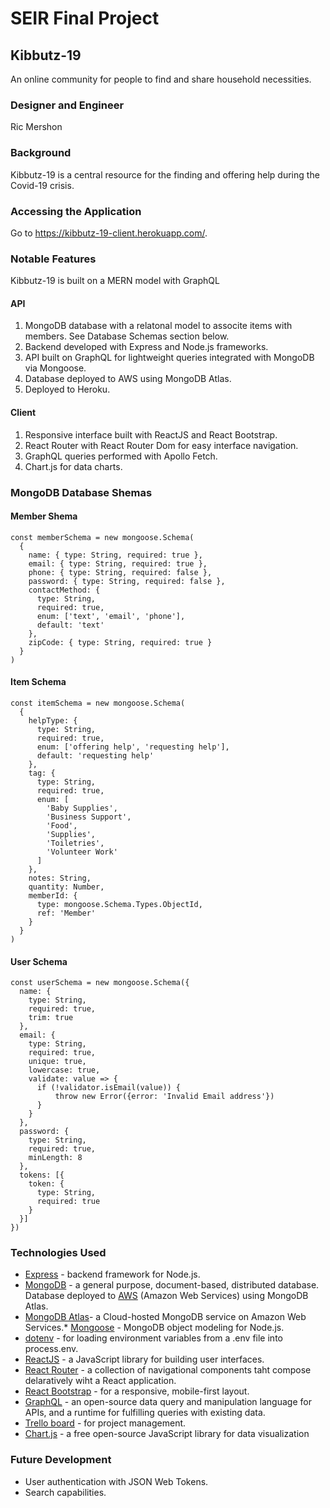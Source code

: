 # SEIR Final Project

## Kibbutz-19
An online community for people to find and share household necessities.

### Designer and Engineer
Ric Mershon

### Background
Kibbutz-19 is a central resource for the finding and offering help during the Covid-19 crisis.

### Accessing the Application

Go to https://kibbutz-19-client.herokuapp.com/.

### Notable Features

Kibbutz-19 is built on a MERN model with GraphQL

#### API

1. MongoDB database with a relatonal model to associte items with members. See Database Schemas section below.
2. Backend developed with Express and Node.js frameworks.
3. API built on GraphQL for lightweight queries integrated with MongoDB via Mongoose.
4. Database deployed to AWS using MongoDB Atlas.
5. Deployed to Heroku.

#### Client

1. Responsive interface built with ReactJS and React Bootstrap.
2. React Router with React Router Dom for easy interface navigation.
3. GraphQL queries performed with Apollo Fetch.
4. Chart.js for data charts.

### MongoDB Database Shemas

#### Member Shema
```
const memberSchema = new mongoose.Schema(
  {
    name: { type: String, required: true },
    email: { type: String, required: true },
    phone: { type: String, required: false },
    password: { type: String, required: false },
    contactMethod: {
      type: String,
      required: true,
      enum: ['text', 'email', 'phone'],
      default: 'text'
    },
    zipCode: { type: String, required: true }
  }
)
```
#### Item Schema
```
const itemSchema = new mongoose.Schema(
  {
    helpType: {
      type: String,
      required: true,
      enum: ['offering help', 'requesting help'],
      default: 'requesting help'
    },
    tag: {
      type: String,
      required: true,
      enum: [
        'Baby Supplies',
        'Business Support',
        'Food',
        'Supplies',
        'Toiletries',
        'Volunteer Work'
      ]
    },
    notes: String,
    quantity: Number,
    memberId: {
      type: mongoose.Schema.Types.ObjectId,
      ref: 'Member'
    }
  }
)
```
#### User Schema
```
const userSchema = new mongoose.Schema({
  name: {
    type: String,
    required: true,
    trim: true
  },
  email: {
    type: String,
    required: true,
    unique: true,
    lowercase: true,
    validate: value => {
      if (!validator.isEmail(value)) {
          throw new Error({error: 'Invalid Email address'})
      }
    }
  },
  password: {
    type: String,
    required: true,
    minLength: 8
  },
  tokens: [{
    token: {
      type: String,
      required: true
    }
  }]
})
```

### Technologies Used

* [Express](https://expressjs.com/) - backend framework for Node.js.
* [MongoDB](https://www.mongodb.com/) - a general purpose, document-based, distributed database. Database deployed to [AWS](https://aws.amazon.com/) (Amazon Web Services) using MongoDB Atlas.
* [MongoDB Atlas](https://www.mongodb.com/cloud/atlas/lp/try2?utm_source=google&utm_campaign=gs_americas_united%20states_search_brand_atlas_desktop&utm_term=mongodb%20atlas&utm_medium=cpc_paid_search&utm_ad=e&gclid=Cj0KCQjwm9D0BRCMARIsAIfvfIaIxOPcBQe1bbgFezxEHNG19vC0mGsB2KWV2SHkLaYK4bIB0M8suPgaAk7KEALw_wcB)- a Cloud-hosted MongoDB service on Amazon Web Services.* [Mongoose](https://mongoosejs.com/) - MongoDB object modeling for Node.js.
* [dotenv](https://www.npmjs.com/package/dotenv) - for loading environment variables from a .env file into process.env.
* [ReactJS](https://reactjs.org/) - a JavaScript library for building user interfaces.
* [React Router](https://reacttraining.com/react-router/) - a collection of navigational components taht compose delaratively wiht a React application.
* [React Bootstrap](https://react-bootstrap.github.io/) - for a responsive, mobile-first layout.
* [GraphQL](https://www.graphql.com/) - an open-source data query and manipulation language for APIs, and a runtime for fulfilling queries with existing data.
* [Trello board](https://trello.com/b/AKxShGdp/kibbutz-19) - for project management.
* [Chart.js](https://www.chartjs.org/) - a free open-source JavaScript library for data visualization

### Future Development
* User authentication with JSON Web Tokens.
* Search capabilities.
